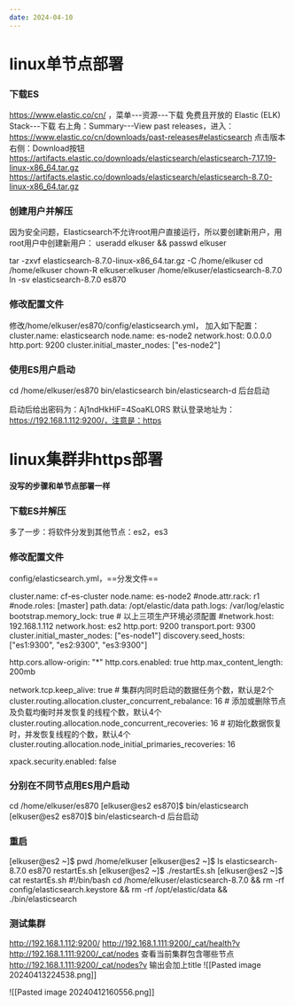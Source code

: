 ```yaml
---
date: 2024-04-10
---
```

# linux单节点部署
### 下载ES
https://www.elastic.co/cn/ ，菜单---资源---下载
免费且开放的 Elastic (ELK) Stack---下载
右上角：Summary---View past releases，进入：https://www.elastic.co/cn/downloads/past-releases#elasticsearch
点击版本右侧：Download按钮
https://artifacts.elastic.co/downloads/elasticsearch/elasticsearch-7.17.19-linux-x86_64.tar.gz
https://artifacts.elastic.co/downloads/elasticsearch/elasticsearch-8.7.0-linux-x86_64.tar.gz
### 创建用户并解压
因为安全问题，Elasticsearch不允许root用户直接运行，所以要创建新用户，用root用户中创建新用户：
useradd elkuser && passwd elkuser

tar -zxvf elasticsearch-8.7.0-linux-x86_64.tar.gz -C /home/elkuser 
cd /home/elkuser 
chown-R elkuser:elkuser /home/elkuser/elasticsearch-8.7.0
ln -sv elasticsearch-8.7.0 es870
### 修改配置文件
修改/home/elkuser/es870/config/elasticsearch.yml， 加入如下配置：
cluster.name: elasticsearch
node.name: es-node2
network.host: 0.0.0.0
http.port: 9200
cluster.initial_master_nodes: ["es-node2"]
### 使用ES用户启动
cd /home/elkuser/es870
bin/elasticsearch
bin/elasticsearch-d
后台启动

启动后给出密码为：Aj1ndHkHiF=4SoaKLORS
默认登录地址为：https://192.168.1.112:9200/，注意是：https

# linux集群非https部署
**没写的步骤和单节点部署一样**
### 下载ES并解压
多了一步：将软件分发到其他节点：es2，es3
### 修改配置文件
config/elasticsearch.yml，==分发文件==

cluster.name: cf-es-cluster
node.name: es-node2
\#node.attr.rack: r1
\#node.roles: [master]
path.data: /opt/elastic/data
path.logs: /var/log/elastic
bootstrap.memory_lock: true
\# 以上三项生产环境必须配置
\#network.host: 192.168.1.112
network.host: es2
http.port: 9200
transport.port: 9300
cluster.initial_master_nodes: ["es-node1"]
discovery.seed_hosts: ["es1:9300", "es2:9300", "es3:9300"]

http.cors.allow-origin: "\*"
http.cors.enabled: true
http.max_content_length: 200mb

network.tcp.keep_alive: true
\# 集群内同时启动的数据任务个数，默认是2个
cluster.routing.allocation.cluster_concurrent_rebalance: 16
\# 添加或删除节点及负载均衡时并发恢复的线程个数，默认4个
cluster.routing.allocation.node_concurrent_recoveries: 16
\# 初始化数据恢复时，并发恢复线程的个数，默认4个
cluster.routing.allocation.node_initial_primaries_recoveries: 16

xpack.security.enabled: false
### 分别在不同节点用ES用户启动
cd /home/elkuser/es870
[elkuser@es2 es870]$ bin/elasticsearch
[elkuser@es2 es870]$ bin/elasticsearch-d
后台启动

### 重启
[elkuser@es2 ~]$ pwd
/home/elkuser
[elkuser@es2 ~]$ ls
elasticsearch-8.7.0  es870  restartEs.sh
[elkuser@es2 ~]$ ./restartEs.sh
[elkuser@es2 ~]$ cat restartEs.sh 
#!/bin/bash
cd /home/elkuser/elasticsearch-8.7.0 && rm -rf config/elasticsearch.keystore && rm -rf /opt/elastic/data && ./bin/elasticsearch
### 测试集群
http://192.168.1.112:9200/
http://192.168.1.111:9200/_cat/health?v
http://192.168.1.111:9200/_cat/nodes
查看当前集群包含哪些节点
http://192.168.1.111:9200/_cat/nodes?v
输出会加上title
![[Pasted image 20240413224538.png]]

![[Pasted image 20240412160556.png]]

